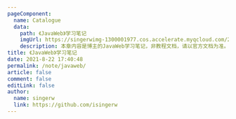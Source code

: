 ```yaml
---
pageComponent:
  name: Catalogue
  data:
    path: 《JavaWeb》学习笔记
    imgUrl: https://singerwimg-1300001977.cos.accelerate.myqcloud.com/2021/08/22/601b17e448bc9.png
    description: 本章内容是博主的JavaWeb学习笔记，非教程文档，请以官方文档为准。
title: 《JavaWeb》学习笔记
date: 2021-8-22 17:40:48
permalink: /note/javaweb/
article: false
comment: false
editLink: false
author:
  name: singerw
  link: https://github.com/isingerw
---
```

